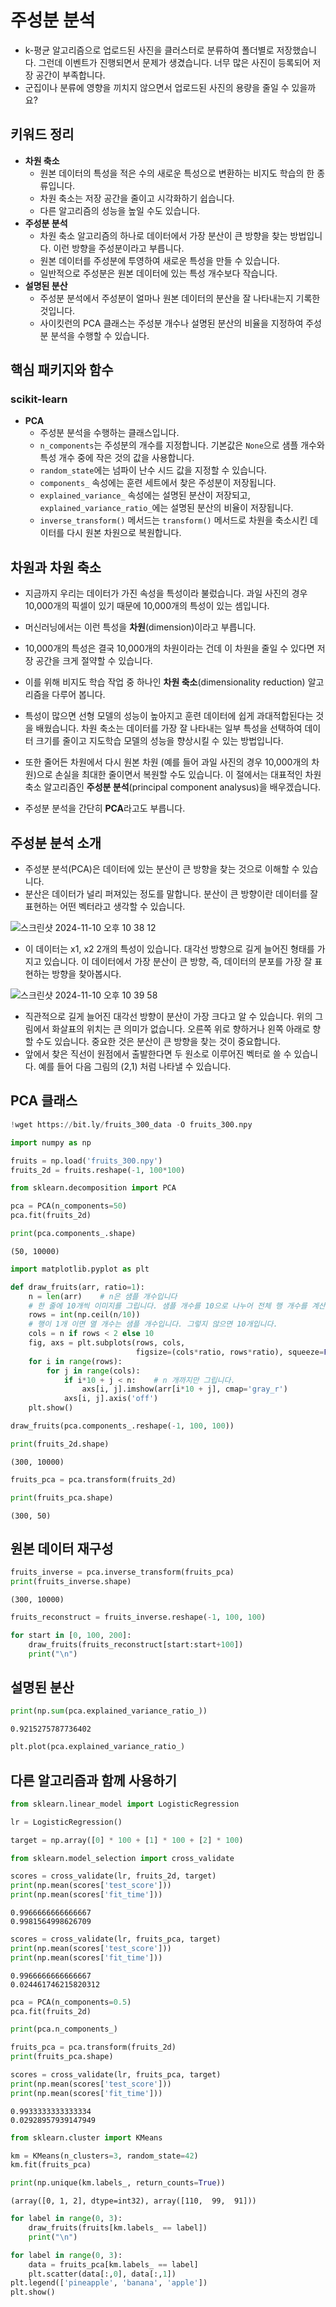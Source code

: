 # 주성분 분석

- k-평균 알고리즘으로 업로드된 사진을 클러스터로 분류하여 폴더별로 저장했습니다. 그런데 이벤트가 진행되면서 문제가 생겼습니다. 너무 많은 사진이 등록되어 저장 공간이 부족합니다.
- 군집이나 분류에 영향을 끼치지 않으면서 업로드된 사진의 용량을 줄일 수 있을까요?

## 키워드 정리

- **차원 축소**
    - 원본 데이터의 특성을 적은 수의 새로운 특성으로 변환하는 비지도 학습의 한 종류입니다.
    - 차원 축소는 저장 공간을 줄이고 시각화하기 쉽습니다. 
    - 다른 알고리즘의 성능을 높일 수도 있습니다.
- **주성분 분석**
    - 차원 축소 알고리즘의 하나로 데이터에서 가장 분산이 큰 방향을 찾는 방법입니다. 이런 방향을 주성분이라고 부릅니다. 
    - 원본 데이터를 주성분에 투영하여 새로운 특성을 만들 수 있습니다. 
    - 일반적으로 주성분은 원본 데이터에 있는 특성 개수보다 작습니다. 
- **설명된 분산**
    - 주성분 분석에서 주성분이 얼마나 원본 데이터의 분산을 잘 나타내는지 기록한 것입니다. 
    - 사이킷런의 PCA 클래스는 주성분 개수나 설명된 분산의 비율을 지정하여 주성분 분석을 수행할 수 있습니다.

## 핵심 패키지와 함수
### scikit-learn

- **PCA** 
    - 주성분 분석을 수행하는 클래스입니다.
    - `n_components`는 주성분의 개수를 지정합니다. 기본값은 `None`으로 샘플 개수와 특성 개수 중에 작은 것의 값을 사용합니다. 
    - `random_state`에는 넘파이 난수 시드 값을 지정할 수 있습니다.
    - `components_` 속성에는 훈련 세트에서 찾은 주성분이 저장됩니다.
    - `explained_variance_` 속성에는 설명된 분산이 저장되고, `explained_variance_ratio_`에는 설명된 분산의 비율이 저장됩니다. 
    - `inverse_transform()` 메서드는 `transform()` 메서드로 차원을 축소시킨 데이터를 다시 원본 차원으로 복원합니다.


## 차원과 차원 축소
- 지금까지 우리는 데이터가 가진 속성을 특성이라 불렀습니다. 과일 사진의 경우 10,000개의 픽셀이 있기 때문에 10,000개의 특성이 있는 셈입니다. 
- 머신러닝에서는 이런 특성을 **차원**(dimension)이라고 부릅니다. 
- 10,000개의 특성은 결국 10,000개의 차원이라는 건데 이 차원을 줄일 수 있다면 저장 공간을 크게 절약할 수 있습니다. 

- 이를 위해 비지도 학습 작업 중 하나인 **차원 축소**(dimensionality reduction) 알고리즘을 다루어 봅니다.
- 특성이 많으면 선형 모델의 성능이 높아지고 훈련 데이터에 쉽게 과대적합된다는 것을 배웠습니다. 차원 축소는 데이터를 가장 잘 나타내는 일부 특성을 선택하여 데이터 크기를 줄이고 지도학습 모델의 성능을 향상시킬 수 있는 방법입니다.
- 또한 줄어든 차원에서 다시 원본 차원 (예를 들어 과일 사진의 경우 10,000개의 차원)으로 손실을 최대한 줄이면서 복원할 수도 있습니다. 이 절에서는 대표적인 차원 축소 알고리즘인 **주성분 분석**(principal component analysus)을 배우겠습니다.
- 주성분 분석을 간단히 **PCA**라고도 부릅니다.

## 주성분 분석 소개 
- 주성분 분석(PCA)은 데이터에 있는 분산이 큰 방향을 찾는 것으로 이해할 수 있습니다. 
- 분산은 데이터가 널리 퍼져있는 정도를 말합니다. 분산이 큰 방향이란 데이터를 잘 표현하는 어떤 벡터라고 생각할 수 있습니다. 


![스크린샷 2024-11-10 오후 10 38 12](https://github.com/user-attachments/assets/dde6aec7-1cce-4f2a-84ec-e101a9a65d85)

- 이 데이터는 x1, x2 2개의 특성이 있습니다. 대각선 방향으로 길게 늘어진 형태를 가지고 있습니다. 이 데이터에서 가장 분산이 큰 방향, 즉, 데이터의 분포를 가장 잘 표현하는 방향을 찾아봅시다.

![스크린샷 2024-11-10 오후 10 39 58](https://github.com/user-attachments/assets/d113ac3b-03ac-46d7-a477-d9fa0b17d5a0)


- 직관적으로 길게 늘어진 대각선 방향이 분산이 가장 크다고 알 수 있습니다. 위의 그림에서 화살표의 위치는 큰 의미가 없습니다. 오른쪽 위로 향하거나 왼쪽 아래로 향할 수도 있습니다. 중요한 것은 분산이 큰 방향을 찾는 것이 중요합니다.
- 앞에서 찾은 직선이 원점에서 출발한다면 두 원소로 이루어진 벡터로 쓸 수 있습니다. 예를 들어 다음 그림의 (2,1) 처럼 나타낼 수 있습니다.

## PCA 클래스

```python
!wget https://bit.ly/fruits_300_data -O fruits_300.npy
```

```python
import numpy as np

fruits = np.load('fruits_300.npy')
fruits_2d = fruits.reshape(-1, 100*100)
```

```python
from sklearn.decomposition import PCA

pca = PCA(n_components=50)
pca.fit(fruits_2d)
```

```python
print(pca.components_.shape)
```

```
(50, 10000)
```

```python 
import matplotlib.pyplot as plt

def draw_fruits(arr, ratio=1):
    n = len(arr)    # n은 샘플 개수입니다
    # 한 줄에 10개씩 이미지를 그립니다. 샘플 개수를 10으로 나누어 전체 행 개수를 계산합니다.
    rows = int(np.ceil(n/10))
    # 행이 1개 이면 열 개수는 샘플 개수입니다. 그렇지 않으면 10개입니다.
    cols = n if rows < 2 else 10
    fig, axs = plt.subplots(rows, cols,
                            figsize=(cols*ratio, rows*ratio), squeeze=False)
    for i in range(rows):
        for j in range(cols):
            if i*10 + j < n:    # n 개까지만 그립니다.
                axs[i, j].imshow(arr[i*10 + j], cmap='gray_r')
            axs[i, j].axis('off')
    plt.show()
```

```python
draw_fruits(pca.components_.reshape(-1, 100, 100))
```

```python
print(fruits_2d.shape)
```

```
(300, 10000)
```

```python
fruits_pca = pca.transform(fruits_2d)
```

```python 
print(fruits_pca.shape)
```

```
(300, 50)
```

## 원본 데이터 재구성

```python
fruits_inverse = pca.inverse_transform(fruits_pca)
print(fruits_inverse.shape)
```

```
(300, 10000)
```

```python
fruits_reconstruct = fruits_inverse.reshape(-1, 100, 100)
```

```python
for start in [0, 100, 200]:
    draw_fruits(fruits_reconstruct[start:start+100])
    print("\n")
```

## 설명된 분산 

```python
print(np.sum(pca.explained_variance_ratio_))
```

```
0.9215275787736402
```

```python
plt.plot(pca.explained_variance_ratio_)
```

## 다른 알고리즘과 함께 사용하기

```python 
from sklearn.linear_model import LogisticRegression

lr = LogisticRegression()
```

```python
target = np.array([0] * 100 + [1] * 100 + [2] * 100)
```

```python
from sklearn.model_selection import cross_validate

scores = cross_validate(lr, fruits_2d, target)
print(np.mean(scores['test_score']))
print(np.mean(scores['fit_time']))
```

```
0.9966666666666667
0.9981564998626709
```

```python
scores = cross_validate(lr, fruits_pca, target)
print(np.mean(scores['test_score']))
print(np.mean(scores['fit_time']))
```

```
0.9966666666666667
0.024461746215820312
```

```python
pca = PCA(n_components=0.5)
pca.fit(fruits_2d)
```

```python
print(pca.n_components_)
```

```python
fruits_pca = pca.transform(fruits_2d)
print(fruits_pca.shape)
```

```python
scores = cross_validate(lr, fruits_pca, target)
print(np.mean(scores['test_score']))
print(np.mean(scores['fit_time']))
```

```
0.9933333333333334
0.02928957939147949
```

```python
from sklearn.cluster import KMeans

km = KMeans(n_clusters=3, random_state=42)
km.fit(fruits_pca)
```

```python
print(np.unique(km.labels_, return_counts=True))
```

```
(array([0, 1, 2], dtype=int32), array([110,  99,  91]))
```

```python
for label in range(0, 3):
    draw_fruits(fruits[km.labels_ == label])
    print("\n")
```

```python
for label in range(0, 3):
    data = fruits_pca[km.labels_ == label]
    plt.scatter(data[:,0], data[:,1])
plt.legend(['pineapple', 'banana', 'apple'])
plt.show()
```
